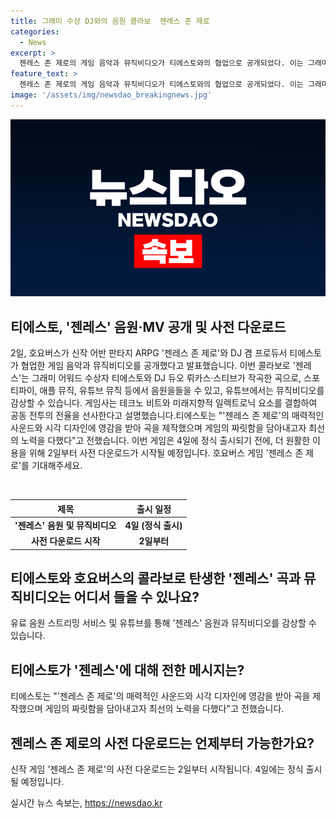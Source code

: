 ```yaml
---
title: 그래미 수상 DJ와의 음원 콜라보  젠레스 존 제로
categories:
  - News
excerpt: >
  젠레스 존 제로의 게임 음악과 뮤직비디오가 티에스토와의 협업으로 공개되었다. 이는 그래미 어워드 수상자인 티에스토와 DJ 듀오의 작곡으로, 스포티파이, 애플 뮤직, 유튜브 뮤직 등에서 음원을 듣고 유튜브에서 뮤직비디오를 감상할 수 있다. 게임은 테크노 비트와 일렉트로닉 요소를 결합하여 전율을 선사하며, 사전 다운로드가 시작되어 정식 출시를 앞두고 이용자들의 원활한 접속을 돕고 있다.
feature_text: >
  젠레스 존 제로의 게임 음악과 뮤직비디오가 티에스토와의 협업으로 공개되었다. 이는 그래미 어워드 수상자인 티에스토와 DJ 듀오의 작곡으로, 스포티파이, 애플 뮤직, 유튜브 뮤직 등에서 음원을 듣고 유튜브에서 뮤직비디오를 감상할 수 있다. 게임은 테크노 비트와 일렉트로닉 요소를 결합하여 전율을 선사하며, 사전 다운로드가 시작되어 정식 출시를 앞두고 이용자들의 원활한 접속을 돕고 있다.
image: '/assets/img/newsdao_breakingnews.jpg'
---
```


<p><img src="/assets/img/newsdao_breakingnews.jpg" alt="ranknews 속보" /></p>

<h2 data-ke-size="size26">티에스토, '젠레스' 음원·MV 공개 및 사전 다운로드</h2>

<p>2일, 호요버스가 신작 어반 판타지 ARPG '젠레스 존 제로'와 DJ 겸 프로듀서 티에스토가 협업한 게임 음악과 뮤직비디오를 공개했다고 발표했습니다. 이번 콜라보로 '젠레스'는 그래미 어워드 수상자 티에스토와 DJ 듀오 뤼카스·스티브가 작곡한 곡으로, 스포티파이, 애플 뮤직, 유튜브 뮤직 등에서 음원을들을 수 있고, 유튜브에서는 뮤직비디오를 감상할 수 있습니다. 게임사는 테크노 비트와 미래지향적 일렉트로닉 요소를 결합하여 공동 전투의 전율을 선사한다고 설명했습니다.티에스토는 "'젠레스 존 제로'의 매력적인 사운드와 시각 디자인에 영감을 받아 곡을 제작했으며 게임의 짜릿함을 담아내고자 최선의 노력을 다했다"고 전했습니다. 이번 게임은 4일에 정식 출시되기 전에, 더 원활한 이용을 위해 2일부터 사전 다운로드가 시작될 예정입니다. 호요버스 게임 '젠레스 존 제로'를 기대해주세요. </p>

<p data-ke-size="size16">&nbsp;</p>

<table>
<thead>
<tr>
<th style="text-align: center;">제목</th>
<th style="text-align: center;">출시 일정</th>
</tr>
</thead>
<tbody>
<tr>
<td style="text-align: center;"><b>'젠레스' 음원 및 뮤직비디오</b></td>
<td style="text-align: center;"><b>4일 (정식 출시)</b></td>
</tr>
<tr>
<td style="text-align: center;"><b>사전 다운로드 시작</b></td>
<td style="text-align: center;"><b>2일부터</b></td>
</tr>
</tbody>
</table>

<h2><b>티에스토와 호요버스의 콜라보로 탄생한 '젠레스' 곡과 뮤직비디오는 어디서 들을 수 있나요?</b></h2>

<p>유료 음원 스트리밍 서비스 및 유튜브를 통해 '젠레스' 음원과 뮤직비디오를 감상할 수 있습니다.</p>

<h2><b>티에스토가 '젠레스'에 대해 전한 메시지는?</b></h2>

<p>티에스토는 "'젠레스 존 제로'의 매력적인 사운드와 시각 디자인에 영감을 받아 곡을 제작했으며 게임의 짜릿함을 담아내고자 최선의 노력을 다했다"고 전했습니다.</p>

<h2><b>젠레스 존 제로의 사전 다운로드는 언제부터 가능한가요?</b></h2>

<p>신작 게임 '젠레스 존 제로'의 사전 다운로드는 2일부터 시작됩니다. 4일에는 정식 출시될 예정입니다.</p>
실시간 뉴스 속보는, <a href="https://newsdao.kr" rel="dofollow">https://newsdao.kr</a>


